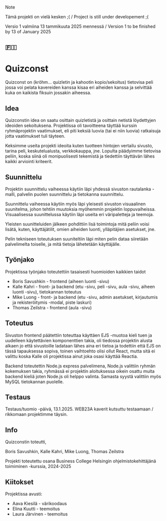 > [!NOTE]
> Tämä projekti on vielä kesken ;(  / Project is still under developement ;(
> 
> Versio 1 valmiina 13 tammikuuta 2025 mennessä / Version 1 to be finished by 13 of January 2025

## 🇫🇮
# Quizconst

Quizconst on (kröhm... quizletin ja kahootin kopio/sekoitus) tietovisa peli jossa voi pelata kavereiden kanssa kisaa eri aiheiden kanssa ja selvittää kuka on kaikista fiksuin jossakin aiheessa.

## Idea

Quizconstin idea on saatu osittain quizletistä ja osittain netistä löydettyjen ideoiden sekoituksena. Projektissa oli tavoitteena täyttää kurssin ryhmäprojektin vaatimukset, eli piti keksiä luovia (tai ei niin luovia) ratkaisuja jotta vaatimukset tuli täyteen.

Keksimme useita projekti ideoita kuten tuotteen hintojen vertailu sivusto, tarina peli, keskutelualusta, verkkokauppa, jne. Lopulta päädyimme tietovisa peliin, koska siinä oli monipuolisesti tekemistä ja tiedettiin täyttävän lähes kaikki arviointi kriteerit.

## Suunnittelu

Projektin suunnittelu vaiheessa käytiin läpi yhdessä sivuston rautalanka -malli, palvelin puolen suunnittelu ja tietokanna suunnittelu. 

Suunnittelu vaiheessa käytiin myös läpi yleisesti sivuston visuaalinen suunitelma, johon tehtiin muutoksia myöhemmin projektin loppuvaiheissa. Visuaalisessa suunittelussa käytiin läpi useita eri väripaletteja ja teemoja.

Yleisten suunitteluiden jälkeen pohdittiin lisä toimintoja mitä peliin voisi lisätä, kuten, käyttäjätilit, omien aiheiden luonti, ylläpitäjien asetukset, jne.

Pelin tekniseen toteutuksen suuniteltiin läpi miten pelin dataa siiretään palvelimelta toiselle, ja mitä tietoja lähetetään käyttäjälle.

## Työnjako

Projektissa työnjako toteutettiin tasaisesti huomioiden kaikkien taidot

* Boris Savushkin - frontend (aiheen luonti -sivu)
* Kalle Kahri - front- ja backend (etu -sivu, peli -sivu, aula -sivu, aiheen luonti -sivu), tietokannan toteutus
* Mike Luong - front- ja backend (etu -sivu, admin asetukset, kirjautumis ja rekisteröitymis -modal, piste laskuri)
* Thomas Zeilstra - frontend (aula -sivu)

## Toteutus

Sivuston frontend päätettiin toteuttaa käyttäen EJS -muotoa kieli tuen ja uudelleen käytettävien komponenttien takia, oli tiedossa projektin alusta alkaen jo että sivustoille ladataan lähes aina eri tietoa ja todettiin että EJS on tässä tapauksessa sopiva, toinen vaihtoehto olisi ollut React, mutta sitä ei valittu koska Kalle oli projektissa ainut joka osasi käyttää Reactia.

Backend toteutettin Node.js express palvelimena, Node.js valittiin ryhmän kokemuksen takia, ryhmässä ei projektin aloituksessa oikein osattu muita backend kieliä joten Node.js oli helppo valinta. Samasta syystä valittiin myös MySQL tietokannan puolelle.

## Testaus

Testaus/tuomio -päivä, 13.1.2025. WEB23A kaverit kutsuttu testaamaan / rikkomaan projektimme täysin.

## Info

Quizconstin toteutti,

Boris Savushkin, Kalle Kahri, Mike Luong, Thomas Zeilstra

Projekti toteutettu osana Business College Helsingin ohjelmistokehittäjänä toimiminen -kurssia, 2024-2025

## Kiitokset

Projektissa avusti:

* Aava Kiesilä - värikoodaus
* Elina Kuutti - teemoitus
* Laura Järvinen - teemoitus
